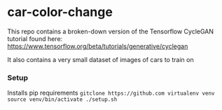 # car-color-change 

This repo contains a broken-down version of the Tensorflow CycleGAN tutorial found here:
https://www.tensorflow.org/beta/tutorials/generative/cyclegan

It also contains a very small dataset of images of cars to train on 

### Setup
Installs pip requirements
`
gitclone https://github.com
virtualenv venv
source venv/bin/activate
./setup.sh
`
